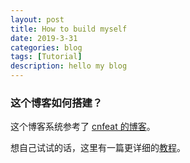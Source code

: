 ```yaml
---
layout: post
title: How to build myself
date: 2019-3-31
categories: blog
tags: [Tutorial]
description: hello my blog
---
```


### 这个博客如何搭建？

这个博客系统参考了 [cnfeat 的博客](https://github.com/cnfeat/blog.io)。

想自己试试的话，这里有一篇更详细的[教程](https://www.cnfeat.com/blog/2014/05/11/how-to-build-a-blog)。
